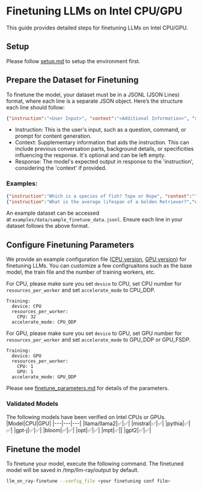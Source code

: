 # Finetuning LLMs on Intel CPU/GPU

This guide provides detailed steps for finetuning LLMs on Intel CPU/GPU.

## Setup
Please follow [setup.md](setup.md) to setup the environment first.

## Prepare the Dataset for Finetuning

To finetune the model, your dataset must be in a JSONL (JSON Lines) format, where each line is a separate JSON object. Here’s the structure each line should follow:

``` json
{"instruction":"<User Input>", "context":"<Additional Information>", "response":"<Expected Output>"}
```

- Instruction: This is the user's input, such as a question, command, or prompt for content generation.
- Context: Supplementary information that aids the instruction. This can include previous conversation parts, background details, or specificities influencing the response. It's optional and can be left empty.
- Response: The model's expected output in response to the 'instruction', considering the 'context' if provided.

### Examples:
``` json
{"instruction":"Which is a species of fish? Tope or Rope", "context":"", "response":"Tope"}
{"instruction":"What is the average lifespan of a Golden Retriever?","context":"Golden Retrievers are a generally healthy breed; they have an average lifespan of 12 to 13 years. Irresponsible breeding to meet high demand has led to the prevalence of inherited health problems in some breed lines, including allergic skin conditions, eye problems and sometimes snappiness. These problems are rarely encountered in dogs bred from responsible breeders.","response":"The average lifespan of a Golden Retriever is 12 to 13 years."}
```

An example dataset can be accessed at `examples/data/sample_finetune_data.jsonl`. Ensure each line in your dataset follows the above format.

## Configure Finetuning Parameters

We provide an example configuration file ([CPU version](../llm_on_ray/finetune/finetune.yaml), [GPU version](../examples/finetune/gpt_j_6b/finetune_intel_gpu.yaml)) for finetuning LLMs. You can customize a few configruaitons such as the base model, the train file and the number of training workers, etc.

For CPU,  please make sure you set `device` to CPU, set CPU number for `resources_per_worker` and set `accelerate_mode` to CPU_DDP.
```
Training:
  device: CPU
  resources_per_worker:
    CPU: 32
  accelerate_mode: CPU_DDP
```
For GPU, please make sure you set `device` to GPU, set GPU number for `resources_per_worker` and set `accelerate_mode` to GPU_DDP or GPU_FSDP.
```
Training:
  device: GPU
  resources_per_worker:
    CPU: 1
    GPU: 1
  accelerate_mode: GPU_DDP
```
Please see [finetune_parameters.md](finetune_parameters.md) for details of the parameters.


### Validated Models
The following models have been verified on Intel CPUs or GPUs.
|Model|CPU|GPU|
|---|---|---|
|llama/llama2|✅|✅|
|mistral|✅|✅|
|pythia|✅|✅|
|gpt-j|✅|✅|
|bloom|✅|✅|
|opt|✅|✅|
|mpt|✅||
|gpt2|✅|✅|

## Finetune the model
To finetune your model, execute the following command. The finetuned model will be saved in /tmp/llm-ray/output by default.
``` bash
llm_on_ray-finetune --config_file <your finetuning conf file>
```
